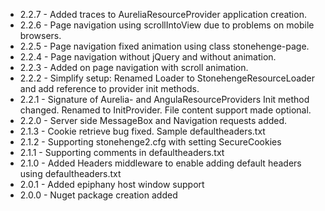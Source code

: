 
* 2.2.7 - Added traces to AureliaResourceProvider application creation.
* 2.2.6 - Page navigation using scrollIntoView due to problems on mobile browsers.
* 2.2.5 - Page navigation fixed animation using class stonehenge-page.
* 2.2.4 - Page navigation without jQuery and without animation.
* 2.2.3 - Added on page navigation with scroll animation.
* 2.2.2 - Simplify setup: Renamed Loader to StonehengeResourceLoader and add reference to provider init methods.
* 2.2.1 - Signature of Aurelia- and AngulaResourceProviders Init method changed. Renamed to InitProvider. File content support made optional.
* 2.2.0 - Server side MessageBox and Navigation requests added.
* 2.1.3 - Cookie retrieve bug fixed. Sample defaultheaders.txt
* 2.1.2 - Supporting stonehenge2.cfg with setting SecureCookies
* 2.1.1 - Supporting comments in defaultheaders.txt
* 2.1.0 - Added Headers middleware to enable adding default headers using defaultheaders.txt
* 2.0.1 - Added epiphany host window support
* 2.0.0 - Nuget package creation added

